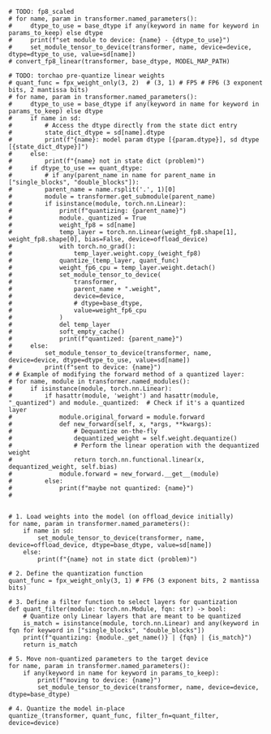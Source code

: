     
    # TODO: fp8_scaled
    # for name, param in transformer.named_parameters():
    #     dtype_to_use = base_dtype if any(keyword in name for keyword in params_to_keep) else dtype
    #     print(f"set module to device: {name} - {dtype_to_use}")
    #     set_module_tensor_to_device(transformer, name, device=device, dtype=dtype_to_use, value=sd[name])
    # convert_fp8_linear(transformer, base_dtype, MODEL_MAP_PATH)

    # TODO: torchao pre-quantize linear weights
    # quant_func = fpx_weight_only(3, 2)  # (3, 1) # FP5 # FP6 (3 exponent bits, 2 mantissa bits)
    # for name, param in transformer.named_parameters():
    #     dtype_to_use = base_dtype if any(keyword in name for keyword in params_to_keep) else dtype
    #     if name in sd:
    #         # Access the dtype directly from the state dict entry
    #         state_dict_dtype = sd[name].dtype
    #         print(f"{name}: model param dtype [{param.dtype}], sd dtype [{state_dict_dtype}]")
    #     else:
    #         print(f"{name} not in state dict (problem)")
    #     if dtype_to_use == quant_dtype:
    #         # if any(parent_name in name for parent_name in ["single_blocks", "double_blocks"]):
    #         parent_name = name.rsplit('.', 1)[0]
    #         module = transformer.get_submodule(parent_name)
    #         if isinstance(module, torch.nn.Linear):
    #             print(f"quantizing: {parent_name}")
    #             module._quantized = True
    #             weight_fp8 = sd[name]
    #             temp_layer = torch.nn.Linear(weight_fp8.shape[1], weight_fp8.shape[0], bias=False, device=offload_device)
    #             with torch.no_grad():
    #                 temp_layer.weight.copy_(weight_fp8)
    #             quantize_(temp_layer, quant_func)
    #             weight_fp6_cpu = temp_layer.weight.detach()
    #             set_module_tensor_to_device(
    #                 transformer, 
    #                 parent_name + ".weight", 
    #                 device=device, 
    #                 # dtype=base_dtype,
    #                 value=weight_fp6_cpu
    #             )
    #             del temp_layer
    #             soft_empty_cache()
    #             print(f"quantized: {parent_name}")
    #     else:
    #         set_module_tensor_to_device(transformer, name, device=device, dtype=dtype_to_use, value=sd[name])
    #         print(f"sent to device: {name}")
    # # Example of modifying the forward method of a quantized layer:
    # for name, module in transformer.named_modules():
    #     if isinstance(module, torch.nn.Linear):
    #         if hasattr(module, 'weight') and hasattr(module, "_quantized") and module._quantized:  # Check if it's a quantized layer
    #             module.original_forward = module.forward
    #             def new_forward(self, x, *args, **kwargs):
    #                 # Dequantize on-the-fly
    #                 dequantized_weight = self.weight.dequantize()
    #                 # Perform the linear operation with the dequantized weight
    #                 return torch.nn.functional.linear(x, dequantized_weight, self.bias)
    #             module.forward = new_forward.__get__(module)
    #         else:
    #             print(f"maybe not quantized: {name}")
    #


    # 1. Load weights into the model (on offload_device initially)
    for name, param in transformer.named_parameters():
        if name in sd:
            set_module_tensor_to_device(transformer, name, device=offload_device, dtype=base_dtype, value=sd[name])
        else:
            print(f"{name} not in state dict (problem)")

    # 2. Define the quantization function
    quant_func = fpx_weight_only(3, 1) # FP6 (3 exponent bits, 2 mantissa bits)

    # 3. Define a filter function to select layers for quantization
    def quant_filter(module: torch.nn.Module, fqn: str) -> bool:
        # Quantize only Linear layers that are meant to be quantized
        is_match = isinstance(module, torch.nn.Linear) and any(keyword in fqn for keyword in ["single_blocks", "double_blocks"])
        print(f"quantizing: {module._get_name()} | {fqn} | {is_match}")
        return is_match

    # 5. Move non-quantized parameters to the target device
    for name, param in transformer.named_parameters():
        if any(keyword in name for keyword in params_to_keep):
            print(f"moving to device: {name}")
            set_module_tensor_to_device(transformer, name, device=device, dtype=base_dtype)

    # 4. Quantize the model in-place
    quantize_(transformer, quant_func, filter_fn=quant_filter, device=device)